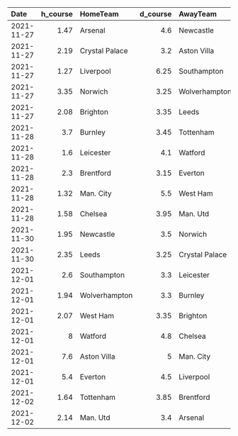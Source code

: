 | Date       |   h_course | HomeTeam       |   d_course | AwayTeam       |   a_course |   pr_h_won |   pr_draw |   pr_a_won | prediction   |
|:-----------|-----------:|:---------------|-----------:|:---------------|-----------:|-----------:|----------:|-----------:|:-------------|
| 2021-11-27 |       1.47 | Arsenal        |       4.6  | Newcastle      |       6    |     0.6604 |    0.2298 |     0.1098 | H            |
| 2021-11-27 |       2.19 | Crystal Palace |       3.2  | Aston Villa    |       3.3  |     0.5286 |    0.2725 |     0.1988 | H            |
| 2021-11-27 |       1.27 | Liverpool      |       6.25 | Southampton    |       9.75 |     0.7834 |    0.1258 |     0.0908 | H            |
| 2021-11-27 |       3.35 | Norwich        |       3.25 | Wolverhampton  |       2.15 |     0.2532 |    0.2412 |     0.5056 | A            |
| 2021-11-27 |       2.08 | Brighton       |       3.35 | Leeds          |       3.45 |     0.3364 |    0.3224 |     0.3412 | D            |
| 2021-11-28 |       3.7  | Burnley        |       3.45 | Tottenham      |       1.97 |     0.445  |    0.3048 |     0.2503 | D            |
| 2021-11-28 |       1.6  | Leicester      |       4.1  | Watford        |       5.05 |     0.4748 |    0.2939 |     0.2314 | H            |
| 2021-11-28 |       2.3  | Brentford      |       3.15 | Everton        |       3.15 |     0.4783 |    0.2857 |     0.236  | H            |
| 2021-11-28 |       1.32 | Man. City      |       5.5  | West Ham       |       8.6  |     0.7126 |    0.1379 |     0.1495 | H            |
| 2021-11-28 |       1.58 | Chelsea        |       3.95 | Man. Utd       |       5.55 |     0.6862 |    0.1874 |     0.1265 | H            |
| 2021-11-30 |       1.95 | Newcastle      |       3.5  | Norwich        |       3.7  |     0.4974 |    0.2678 |     0.2348 | H            |
| 2021-11-30 |       2.35 | Leeds          |       3.25 | Crystal Palace |       3    |     0.3636 |    0.2661 |     0.3703 | A            |
| 2021-12-01 |       2.6  | Southampton    |       3.3  | Leicester      |       2.65 |     0.4899 |    0.2568 |     0.2533 | H            |
| 2021-12-01 |       1.94 | Wolverhampton  |       3.3  | Burnley        |       3.95 |     0.5924 |    0.2859 |     0.1218 | H            |
| 2021-12-01 |       2.07 | West Ham       |       3.35 | Brighton       |       3.5  |     0.5977 |    0.2346 |     0.1677 | H            |
| 2021-12-01 |       8    | Watford        |       4.8  | Chelsea        |       1.38 |     0.0961 |    0.1694 |     0.7344 | A            |
| 2021-12-01 |       7.6  | Aston Villa    |       5    | Man. City      |       1.38 |     0.0902 |    0.173  |     0.7367 | A            |
| 2021-12-01 |       5.4  | Everton        |       4.5  | Liverpool      |       1.52 |     0.1306 |    0.1883 |     0.681  | A            |
| 2021-12-02 |       1.64 | Tottenham      |       3.85 | Brentford      |       5.15 |     0.4434 |    0.3123 |     0.2442 | D            |
| 2021-12-02 |       2.14 | Man. Utd       |       3.4  | Arsenal        |       3.3  |     0.2361 |    0.3256 |     0.4383 | D            |